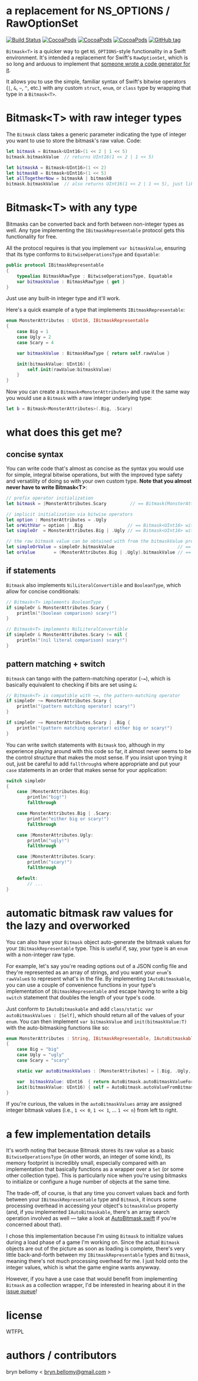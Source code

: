 
# a replacement for NS_OPTIONS / RawOptionSet

[![Build Status](https://travis-ci.org/brynbellomy/SwiftBitmask.svg?branch=master)](https://travis-ci.org/brynbellomy/SwiftBitmask)
[![CocoaPods](https://img.shields.io/cocoapods/v/SwiftBitmask.svg?style=flat)](http://cocoadocs.org/docsets/SwiftBitmask)
[![CocoaPods](https://img.shields.io/cocoapods/p/SwiftBitmask.svg?style=flat)](http://cocoadocs.org/docsets/SwiftBitmask)
[![CocoaPods](https://img.shields.io/cocoapods/l/SwiftBitmask.svg?style=flat)](http://cocoadocs.org/docsets/SwiftBitmask)
[![GitHub tag](https://img.shields.io/github/tag/brynbellomy/SwiftBitmask.svg?style=flat)]()


`Bitmask<T>` is a quicker way to get `NS_OPTIONS`-style functionality in a Swift environment.  It's intended a replacement for Swift's `RawOptionSet`, which is so long and arduous to implement that [someone wrote a code generator for it](http://natecook.com/blog/2014/07/swift-options-bitmask-generator/).

It allows you to use the simple, familiar syntax of Swift's bitwise operators (`|`, `&`, `~`, `^`, etc.) with any custom `struct`, `enum`, or `class` type by wrapping that type in a `Bitmask<T>`.


# Bitmask&lt;T&gt; with raw integer types

The `Bitmask` class takes a generic parameter indicating the type of integer you want to use to store the bitmask's raw value.  Code:

```swift
let bitmask = Bitmask<UInt16>(1 << 2 | 1 << 5)
bitmask.bitmaskValue  // returns UInt16(1 << 2 | 1 << 5)
```

```swift
let bitmaskA = Bitmask<UInt16>(1 << 2)
let bitmaskB = Bitmask<UInt16>(1 << 5)
let allTogetherNow = bitmaskA | bitmaskB
bitmask.bitmaskValue  // also returns UInt16(1 << 2 | 1 << 5), just like above
```


# Bitmask&lt;T&gt; with any type

Bitmasks can be converted back and forth between non-integer types as well.  Any type implementing the `IBitmaskRepresentable` protocol gets this functionality for free.

All the protocol requires is that you implement `var bitmaskValue`, ensuring that its type conforms to `BitwiseOperationsType` and `Equatable`:

```swift
public protocol IBitmaskRepresentable
{
    typealias BitmaskRawType : BitwiseOperationsType, Equatable
    var bitmaskValue : BitmaskRawType { get }
}
```

Just use any built-in integer type and it'll work.

Here's a quick example of a type that implements `IBitmaskRepresentable`:

```swift
enum MonsterAttributes : UInt16, IBitmaskRepresentable
{
    case Big = 1
    case Ugly = 2
    case Scary = 4

    var bitmaskValue : BitmaskRawType { return self.rawValue }

    init(bitmaskValue: UInt16) {
        self.init(rawValue:bitmaskValue)
    }
}
```

Now you can create a `Bitmask<MonsterAttributes>` and use it the same way you would use a `Bitmask` with a raw integer underlying type:

```swift
let b = Bitmask<MonsterAttributes>(.Big, .Scary)
```


# what does this get me?

## concise syntax

You can write code that's almost as concise as the syntax you would use for simple, integral bitwise operations, but with the improved type safety and versatility of doing so with your own custom type.  **Note that you almost never have to write Bitmask&lt;T&gt;**:

```swift
// prefix operator initialization
let bitmask = |MonsterAttributes.Scary         // == Bitmask(MonsterAttributes.Scary)

// implicit initialization via bitwise operators
let option : MonsterAttributes = .Ugly
let orWithVar = option | .Big                 // == Bitmask<UInt16> with a bitmaskValue of 1 | 2
let simpleOr  = MonsterAttributes.Big | .Ugly // == Bitmask<UInt16> with a bitmaskValue of 1 | 2

// the raw bitmask value can be obtained with from the bitmaskValue property
let simpleOrValue = simpleOr.bitmaskValue                        // == UInt16(1 | 2)
let orValue       = (MonsterAttributes.Big | .Ugly).bitmaskValue // == UInt16(1 | 2)
```

## if statements

`Bitmask` also implements `NilLiteralConvertible` and `BooleanType`, which allow for concise conditionals:

```swift
// Bitmask<T> implements BooleanType
if simpleOr & MonsterAttributes.Scary {
    println("(boolean comparison) scary!")
}

// Bitmask<T> implements NilLiteralConvertible
if simpleOr & MonsterAttributes.Scary != nil {
    println("(nil literal comparison) scary!")
}
```


## pattern matching + switch

`Bitmask` can tango with the pattern-matching operator (`~=`), which is basically equivalent to checking if bits are set using `&`:

```swift
// Bitmask<T> is compatible with ~=, the pattern-matching operator
if simpleOr ~= MonsterAttributes.Scary {
    println("(pattern matching operator) scary!")
}

if simpleOr ~= MonsterAttributes.Scary | .Big {
    println("(pattern matching operator) either big or scary!")
}
```


You can write switch statements with `Bitmask` too, although in my experience playing around with this code so far, it almost never seems to be the control structure that makes the most sense.  If you insist upon trying it out, just be careful to add `fallthrough`s where appropriate and put your `case` statements in an order that makes sense for your application:

```swift
switch simpleOr
{
    case |MonsterAttributes.Big:
        println("big!")
        fallthrough

    case MonsterAttributes.Big | .Scary:
        println("either big or scary!")
        fallthrough

    case |MonsterAttributes.Ugly:
        println("ugly!")
        fallthrough

    case |MonsterAttributes.Scary:
        println("scary!")
        fallthrough

    default:
        // ...
}
```


# automatic bitmask raw values for the lazy and overworked

You can also have your `Bitmask` object auto-generate the bitmask values for your `IBitmaskRepresentable` type.  This is useful if, say, your type is an `enum` with a non-integer raw type.

For example, let's say you're reading options out of a JSON config file and they're represented as an array of strings, and you want your `enum`'s `rawValue`s to represent what's in the file.  By implementing `IAutoBitmaskable`, you can use a couple of convenience functions in your type's implementation of `IBitmaskRepresentable` and escape having to write a big `switch` statement that doubles the length of your type's code.

Just conform to `IAutoBitmaskable` and add `class/static var autoBitmaskValues : [Self]`, which should return all of the values of your `enum`.  You can then implement `var bitmaskValue` and `init(bitmaskValue:T)` with the auto-bitmasking functions like so:


```swift
enum MonsterAttributes : String, IBitmaskRepresentable, IAutoBitmaskable
{
    case Big = "big"
    case Ugly = "ugly"
    case Scary = "scary"

    static var autoBitmaskValues : [MonsterAttributes] = [.Big, .Ugly, .Scary,]

    var  bitmaskValue: UInt16  { return AutoBitmask.autoBitmaskValueFor(self) }
    init(bitmaskValue: UInt16) { self = AutoBitmask.autoValueFromBitmask(bitmaskValue) }
}
```


If you're curious, the values in the `autoBitmaskValues` array are assigned integer bitmask values (i.e., `1 << 0`, `1 << 1`, ... `1 << n`) from left to right.


# a few implementation details

It's worth noting that because Bitmask<T> stores its raw value as a basic `BitwiseOperationsType` (in other words, an integer of some kind), its memory footprint is incredibly small, especially compared with an implementation that basically functions as a wrapper over a `Set` (or some other collection type).  This is particularly nice when you're using bitmasks to initialize or configure a huge number of objects at the same time.

The trade-off, of course, is that any time you convert values back and forth between your `IBitmaskRepresentable` type and `Bitmask`, it incurs some processing overhead in accessing your object's `bitmaskValue` property (and, if you implemented `IAutoBitmaskable`, there's an array search operation involved as well — take a look at [AutoBitmask.swift](https://github.com/brynbellomy/SwiftBitmask/blob/master/AutoBitmask.swift) if you're concerned about that).

I chose this implementation because I'm using `Bitmask` to initialize values during a load phase of a game I'm working on.  Since the actual `Bitmask` objects are out of the picture as soon as loading is complete, there's very little back-and-forth between my `IBitmaskRepresentable` types and `Bitmask`, meaning there's not much processing overhead for me.  I just hold onto the integer values, which is what the game engine wants anywway.

However, if you have a use case that would benefit from implementing `Bitmask` as a collection wrapper, I'd be interested in hearing about it in the [issue queue](https://github.com/brynbellomy/SwiftBitmask/issues)!


# license

WTFPL


# authors / contributors

bryn bellomy < <bryn.bellomy@gmail.com> >



